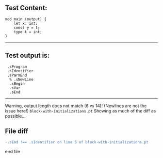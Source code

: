 
Test Content: 
-------------------------
```
mod main (output) {
    let x: int;
    const y = 1;
    type t = int;
}
```
------------------------
Test output is: 
-------------------------
```
 .sProgram
 .sIdentifier
 .sParmEnd
  % .sNewLine
  .sBegin
  .sVar
  .sEnd

```
------------------------
Warning, output length does not match (6 vs 14)!  (Newlines are not the issue here!) `block-with-initializations.pt`
Showing as much of the diff as possible...

File diff
-------------------------
```diff
-.sEnd !== .sIdentifier on line 5 of block-with-initializations.pt

```
end file
